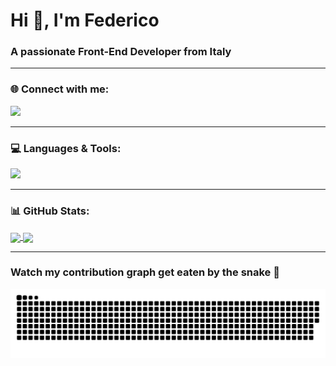 <h1 align="left">Hi 👋, I'm Federico</h1>
<h3 align="left">A passionate Front-End Developer from Italy</h3>



<!-- <h3 align="left">💫 About Me:</h3>
<p align="left">🌱 I’m currently studying: Redux Toolkit<br>
💬 Ask me about: React & Javascript<br>
⚡ Fun fact: I've got a boating license</p>  -->

----

<h3 align="left"> 🌐 Connect with me:</h3>

<a href="https://www.linkedin.com/in/federico-borrometi/" target="_blank">
  <img src="https://skillicons.dev/icons?i=linkedin" />
</a>


----

<h3 align="left">💻 Languages & Tools:</h3>
<p align="left">
  <a href="https://skillicons.dev">
    <img src="https://skillicons.dev/icons?i=react,js,redux,jest,html,css,sass,tailwind,nextjs,vite,firebase,git,vscode,vercel,java&theme=light" />
  </a>
</p>
<!-- [![My Skills](https://skillicons.dev/icons?i=react,js,ts,html,css,sass,nextjs,vite,firebase,git,vercel,java,c,postman&perline=8)](https://skillicons.dev) -->

----
<h3 align="left"> 📊 GitHub Stats: </h3>
<!-- ![](https://github-readme-stats.vercel.app/api?username=federico-init&theme=tokyonight&hide_border=false&include_all_commits=true&count_private=true)<br/> -->
<!-- https://github.com/anuraghazra --> 
 <!-- <a href="https://github.com/anuraghazra/github-readme-stats">
    <img height=150 align="center" src="https://github-readme-stats.vercel.app/api/top-langs?username=federico-init&layout=compact&langs_count=8&card_width=320&theme=tokyonight&hide_border=false&include_all_commits=true&count_private=true" />
  </a>
  <a href="https://github.com/anuraghazra/github-readme-stats">
    <img height=150 align="center" src="https://github-readme-stats.vercel.app/api?username=federico-init&hide=stars&show_icons=true&theme=tokyonight&hide_title=true&rank_icon=github&card_width=200" />
  </a> -->

<div align="left">
  <a href="https://github.com/anuraghazra/github-readme-stats">
    <img height=160 align="center" src="https://github-readme-stats.vercel.app/api?username=federico-init&hide=stars&show_icons=true&theme=tokyonight&hide_title=true&rank_icon=github&card_width=150" />
  </a>
  <a href="https://github.com/anuraghazra/convoychat">
    <img height=160 align="center" src="https://github-readme-stats.vercel.app/api/top-langs?username=federico-init&layout=compact&langs_count=8&theme=tokyonight&hide_border=false&include_all_commits=true&count_private=true&card_width=320"     />
  </a>
</div>

----
<h3 align="left">Watch my contribution graph get eaten by the snake 🐍</h3>

  ![snake gif](https://github.com/federico-init/federico-init/blob/output/github-contribution-grid-snake-dark.svg)



<!-- ----
<details>
  <summary>Get a random joke!</summary>
  <div align="center">

  ![Jokes Card](https://readme-jokes.vercel.app/api?theme=tokyonight)

  </div>
</details>

----
<details>
  <summary>Get a random quote!</summary>
  <div align="center">

  [![Readme Quotes](https://quotes-github-readme.vercel.app/api?type=horizontal&theme=catppuccin_frappe)](https://github.com/piyushsuthar/github-readme-quotes)

  </div>
</details> -->


<!-- ### 🏆 GitHub Trophies
![](https://github-profile-trophy.vercel.app/?username=federico-init&theme=nord&no-frame=false&no-bg=false&margin-w=4) -->

<!-- ### ✍️ Random Dev Quote
![](https://quotes-github-readme.vercel.app/api?type=horizontal&theme=tokyonight) -->

<!-- ### 🔝 Top Contributed Repo
![](https://github-contributor-stats.vercel.app/api?username=federico-init&limit=5&theme=tokyonight&combine_all_yearly_contributions=true) -->


<!-- [![](https://visitcount.itsvg.in/api?id=federico-init&icon=2&color=6)](https://visitcount.itsvg.in) -->

<!-- Proudly created with GPRM ( https://gprm.itsvg.in ) -->

